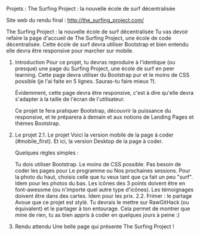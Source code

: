 Projets : The Surfing Project : la nouvelle école de surf décentralisée

Site web du rendu final : http://the_surfing_project.com/

The Surfing Project : la nouvelle école de surf décentralisée
Tu vas devoir refaire la page d'accueil de The Surfing Project, une école de code décentralisée. Cette école de surf devra utiliser Bootstrap et bien entendu elle devra être responsive pour marcher sur mobile.

1. Introduction
   Pour ce projet, tu devras reproduire à l'identique (ou presque) une page du Surfing Project, une école de surf en peer learning. Cette page devra utiliser du Bootstrap pur et le moins de CSS possible (je l'ai faite en 5 lignes. Sauras-tu faire mieux ?).

   Évidemment, cette page devra être responsive, c'est à dire qu'elle devra s'adapter à la taille de l'écran de l'utilisateur.

   Ce projet te fera pratiquer Bootstrap, découvrir la puissance du responsive, et te préparera à demain et aux notions de Landing Pages et thèmes Bootstrap.

2. Le projet
   2.1. Le projet
   Voici la version mobile de la page à coder (#mobile_first). Et ici, la version Desktop de la page à coder.

   Quelques règles simples :

   Tu dois utiliser Bootstrap.
   Le moins de CSS possible.
   Pas besoin de coder les pages pour Le programme ou Nos prochaines sessions.
   Pour la photo du haut, choisis celle que tu veux tant que ça fait un peu "surf".
   Idem pour les photos du bas.
   Les icônes des 3 points doivent être en font-awesome (ou n'importe quel autre type d'icônes).
   Les témoignages doivent être dans des cartes.
   Idem pour les prix.
   2.2. Frimer : le partage
   Avoue que ce projet est stylé. Tu devrais le mettre sur RawGitHack (ou équivalent) et le partager à ton entourage. Cela permet de montrer que mine de rien, tu as bien appris à coder en quelques jours à peine :)

3. Rendu attendu
   Une belle page qui présente The Surfing Project !

